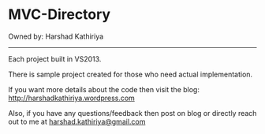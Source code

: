 # MVC-Directory
Owned by: Harshad Kathiriya

---------------------------------------------
Each project built in VS2013.

There is sample project created for those who need actual implementation.

If you want more details about the code then visit the blog:
http://harshadkathiriya.wordpress.com


Also, if you have any questions/feedback then post on blog or directly reach out to me at harshad.kathiriya@gmail.com


